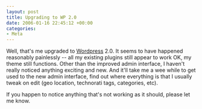 ```yaml
---
layout: post
title: Upgrading to WP 2.0
date: 2006-01-16 22:45:12 +00:00
categories:
- Meta
---
```

Well, that's me upgraded to <a title="Wordpress" href="http://wordpress.org/">Wordpress</a> 2.0.  It seems to have happened reasonably painlessly -- all my existing plugins still appear to work OK, my theme still functions.  Other than the improved admin interface, I haven't really noticed anything exciting and new.  And it'll take me a wee while to get used to the new admin interface, find out where everything is that I usually tweak on edit (geo location, technorati tags, categories, etc).

If you happen to notice anything that's not working as it should, please let me know.
